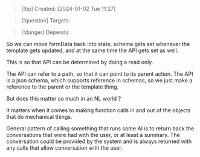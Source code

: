 
>[!tip] Created: [2024-01-02 Tue 11:27]

>[!question] Targets: 

>[!danger] Depends: 

So we can move formData back into state, schema gets set whenever the template gets updated, and at the same time the API gets set as well.

This is so that API can be determined by doing a read only.

The API can refer to a path, so that it can point to its parent action.
The API is a json schema, which supports reference in schemas, so we just make a reference to the parent or the template thing.

But does this matter so much in an NL world ?

It matters when it comes to making function calls in and out of the objects that do mechanical things.

General pattern of calling something that runs some AI is to return back the conversations that were had with the user, or at least a summary.  The conversation could be provided by the system and is always returned with any calls that allow conversation with the user.